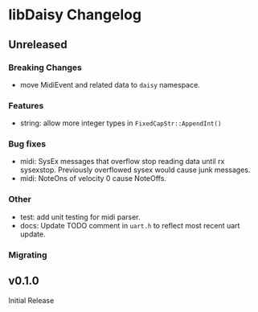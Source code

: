 # libDaisy Changelog

## Unreleased

### Breaking Changes

* move MidiEvent and related data to `daisy` namespace.

### Features

* string: allow more integer types in `FixedCapStr::AppendInt()`

### Bug fixes

* midi: SysEx messages that overflow stop reading data until rx sysexstop. Previously overflowed sysex would cause junk messages.
* midi: NoteOns of velocity 0 cause NoteOffs.

### Other

* test: add unit testing for midi parser.  
* docs: Update TODO comment in `uart.h` to reflect most recent uart update.

### Migrating

## v0.1.0

Initial Release

